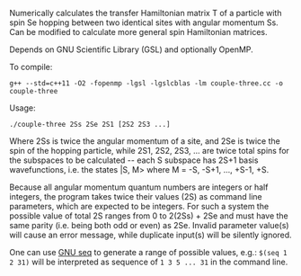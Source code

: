 Numerically calculates the transfer Hamiltonian matrix T of a particle with spin Se hopping between two identical sites with angular momentum Ss. Can be modified to calculate more general spin Hamiltonian matrices.

Depends on GNU Scientific Library (GSL) and optionally OpenMP.

To compile:

    g++ --std=c++11 -O2 -fopenmp -lgsl -lgslcblas -lm couple-three.cc -o couple-three

Usage: 

    ./couple-three 2Ss 2Se 2S1 [2S2 2S3 ...]

Where 2Ss is twice the angular momentum of a site, and 2Se is twice the spin of the hopping particle, while 2S1, 2S2, 2S3, ... are twice total spins for the subspaces to be calculated -- each S subspace has 2S+1 basis wavefunctions, i.e. the states |S, M> where M = -S, -S+1, ..., +S-1, +S.

Because all angular momentum quantum numbers are integers or half integers, the program takes twice their values (2S) as command line parameters, which are expected to be integers. For such a system the possible value of total 2S ranges from 0 to 2(2Ss) + 2Se and must have the same parity (i.e. being both odd or even) as 2Se. Invalid parameter value(s) will cause an error message, while duplicate input(s) will be silently ignored.

One can use [GNU seq](https://www.gnu.org/software/coreutils/manual/html_node/seq-invocation.html) to generate a range of possible values, e.g.: `$(seq 1 2 31)` will be interpreted as sequence of `1 3 5 ... 31` in the command line.

